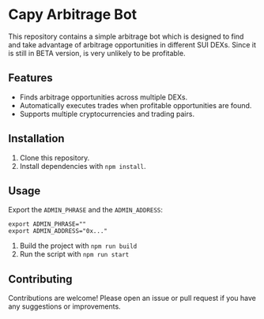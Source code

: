 # Capy Arbitrage Bot

This repository contains a simple arbitrage bot which is designed to find and take advantage of arbitrage opportunities in different SUI DEXs.
Since it is still in BETA version, is very unlikely to be profitable.

## Features

- Finds arbitrage opportunities across multiple DEXs.
- Automatically executes trades when profitable opportunities are found.
- Supports multiple cryptocurrencies and trading pairs.

## Installation

1. Clone this repository.
2. Install dependencies with `npm install`.

## Usage
Export the `ADMIN_PHRASE` and the `ADMIN_ADDRESS`:
```shell
export ADMIN_PHRASE=""
export ADMIN_ADDRESS="0x..."
```

1. Build the project with `npm run build`
2. Run the script with `npm run start`

## Contributing

Contributions are welcome! Please open an issue or pull request if you have any suggestions or improvements.
